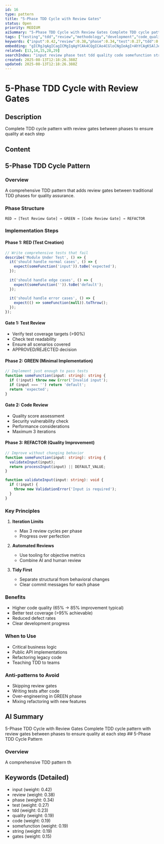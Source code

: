 ```yaml
---
id: 16
type: pattern
title: "5-Phase TDD Cycle with Review Gates"
status: Open
priority: MEDIUM
aiSummary: "5-Phase TDD Cycle with Review Gates Complete TDD cycle pattern with review gates between phases to ensure quality at each step ## 5-Phase TDD Cycle Pattern\n\n### Overview\nA comprehensive TDD pattern th"
tags: ["testing","tdd","review","methodology","development","code_quality","red_green_refactor","best_practices"]
keywords: {"input":0.42,"review":0.38,"phase":0.34,"test":0.27,"tdd":0.23}
embedding: "gICRgJqAgICagICMgIqAgYCAk4CQgICAo4CGloCNgIeAgI+AhYCAgKSAlJeAioCTgICGgI2AgICigJ2NgIOAmoCAgICOgICAkoCYgoCAgJWAgIKAkICAgIKAnoCAgoCJgICLgJGAgICCgJaJgICAi4CAkoCZgICAkYCHgoCEgIY="
related: [13,14,15,28,29]
searchIndex: "input review phase test tdd quality code somefunction string gates"
created: 2025-08-13T12:18:26.388Z
updated: 2025-08-13T12:18:26.388Z
---
```


# 5-Phase TDD Cycle with Review Gates

## Description

Complete TDD cycle pattern with review gates between phases to ensure quality at each step

## Content

## 5-Phase TDD Cycle Pattern

### Overview
A comprehensive TDD pattern that adds review gates between traditional TDD phases for quality assurance.

### Phase Structure

```
RED → [Test Review Gate] → GREEN → [Code Review Gate] → REFACTOR
```

### Implementation Steps

#### Phase 1: RED (Test Creation)
```typescript
// Write comprehensive tests that fail
describe('Module Under Test', () => {
  it('should handle normal cases', () => {
    expect(someFunction('input')).toBe('expected');
  });
  
  it('should handle edge cases', () => {
    expect(someFunction('')).toBe('default');
  });
  
  it('should handle error cases', () => {
    expect(() => someFunction(null)).toThrow();
  });
});
```

#### Gate 1: Test Review
- Verify test coverage targets (>90%)
- Check test readability
- Ensure all scenarios covered
- APPROVED/REJECTED decision

#### Phase 2: GREEN (Minimal Implementation)
```typescript
// Implement just enough to pass tests
function someFunction(input: string): string {
  if (!input) throw new Error('Invalid input');
  if (input === '') return 'default';
  return 'expected';
}
```

#### Gate 2: Code Review
- Quality score assessment
- Security vulnerability check
- Performance considerations
- Maximum 3 iterations

#### Phase 3: REFACTOR (Quality Improvement)
```typescript
// Improve without changing behavior
function someFunction(input: string): string {
  validateInput(input);
  return processInput(input) || DEFAULT_VALUE;
}

function validateInput(input: string): void {
  if (!input) {
    throw new ValidationError('Input is required');
  }
}
```

### Key Principles

1. **Iteration Limits**
   - Max 3 review cycles per phase
   - Progress over perfection

2. **Automated Reviews**
   - Use tooling for objective metrics
   - Combine AI and human review

3. **Tidy First**
   - Separate structural from behavioral changes
   - Clear commit messages for each phase

### Benefits
- Higher code quality (65% → 85% improvement typical)
- Better test coverage (>95% achievable)
- Reduced defect rates
- Clear development progress

### When to Use
- Critical business logic
- Public API implementations
- Refactoring legacy code
- Teaching TDD to teams

### Anti-patterns to Avoid
- Skipping review gates
- Writing tests after code
- Over-engineering in GREEN phase
- Mixing refactoring with new features

## AI Summary

5-Phase TDD Cycle with Review Gates Complete TDD cycle pattern with review gates between phases to ensure quality at each step ## 5-Phase TDD Cycle Pattern

### Overview
A comprehensive TDD pattern th

## Keywords (Detailed)

- input (weight: 0.42)
- review (weight: 0.38)
- phase (weight: 0.34)
- test (weight: 0.27)
- tdd (weight: 0.23)
- quality (weight: 0.19)
- code (weight: 0.19)
- somefunction (weight: 0.19)
- string (weight: 0.19)
- gates (weight: 0.15)

